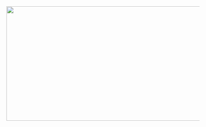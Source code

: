 
<a href="https://github.com/devxb/gitanimals">
<img
  src="https://render.gitanimals.org/farms/qkrtiger"
  width="800"
  height="300"
/>
</a>
<!---
qkrtiger/qkrtiger is a ✨ special ✨ repository because its `README.md` (this file) appears on your GitHub profile.
You can click the Preview link to take a look at your changes.
--->



